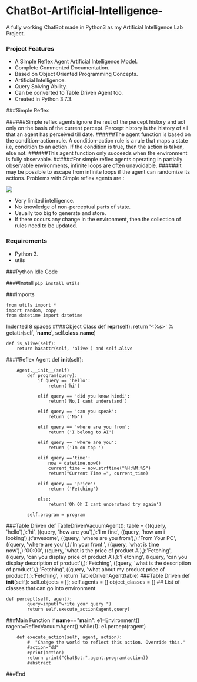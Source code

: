 # ChatBot-Artificial-Intelligence-
A fully working ChatBot made in Python3 as my Artificial Intelligence Lab Project.
### Project Features 

- A Simple Reflex Agent Artificial Intelligence Model.
- Complete Commented Documentation.
- Based on Object Oriented Programming Concepts.
- Artificial Intelligence.
- Query Solving Ability.
- Can be converted to Table Driven Agent too.
- Created in Python 3.7.3.



###Simple Reflex

######Simple reflex agents ignore the rest of the percept history and act only on the basis of the current percept. Percept history is the history of all that an agent has perceived till date. 
######The agent function is based on the condition-action rule. A condition-action rule is a rule that maps a state i.e, condition to an action. If the condition is true, then the action is taken, else not.
######This agent function only succeeds when the environment is fully observable. 
######For simple reflex agents operating in partially observable environments, infinite loops are often unavoidable. 
######It may be possible to escape from infinite loops if the agent can randomize its actions. Problems with Simple reflex agents are :

![](https://www.geeksforgeeks.org/wp-content/uploads/ai3-1.png)
- Very limited intelligence.
- No knowledge of non-perceptual parts of state.
- Usually too big to generate and store.
- If there occurs any change in the environment, then the collection of rules need to be updated.
                
### Requirements 

- Python 3.
- utils

###Python Idle Code


####Install 
`pip install utils`
 
 
 ###Imports
``` 
from utils import *
import random, copy
from datetime import datetime
```
Indented 8 spaces
####Object Class
    def __repr__(self):
		return '<%s>' % getattr(self, '__name__', self.__class__.__name__)

	def is_alive(self):
		return hasattr(self, 'alive') and self.alive

####Reflex Agent
def __init__(self):

        Agent.__init__(self)
        	def program(query):
            	if query == 'hello':
                	return('hi')
					
				elif query == 'did you know hindi':
					return('No,I cant understand')
					
				elif query == 'can you speak':
					return ('No')
					
				elif query == 'where are you from':
					return ('I belong to AI')
					
				elif query == 'where are you':
					return ('Im on top ')
					
				elif query =='time':
					now = datetime.now()
					current_time = now.strftime("%H:%M:%S")
					return("Current Time =", current_time)
					
				elif query == 'price':
					return ('Fetching')
					
				else:
					return('Oh Oh I cant understand try again')
					
			self.program = program


###Table Driven 
	def TableDrivenVacuumAgent():
		table = {((query, 'hello'),):'hi',
				 ((query, 'how are you'),):'I m fine',
				 ((query, 'how am i looking'),):'awesome',
				 ((query, 'where are you from'),):'From Your PC',
				 ((query, 'where are you'),):'In your front ',
				 ((query, 'what is time now'),):'00:00',
				 ((query, 'what is the price of product A'),):'Fetching',
				 ((query, 'can you display price of product A'),):'Fetching',
				 ((query, 'can you display description of product'),):'Fetching',
				 ((query, 'what is the description of product'),):'Fetching',
				 ((query, 'what about my product price of product'),):'Fetching',
				 }
		return TableDrivenAgent(table)
###Table Driven 
	def __init__(self,):
			self.objects = []; self.agents = []
			object_classes = [] ## List of classes that can go into environment

	def percept(self, agent):
			query=input("write your query ")
			return self.execute_action(agent,query)

###Main Function
	if __name__=="__main__":
    	e1=Environment()
    	ragent=ReflexVacuumAgent()
     	while(1):
        	e1.percept(ragent)
    



		def execute_action(self, agent, action):
			#  "Change the world to reflect this action. Override this."
			#action="dd"
			#print(action)
			return print("ChatBot:",agent.program(action))
			#abstract



###End
